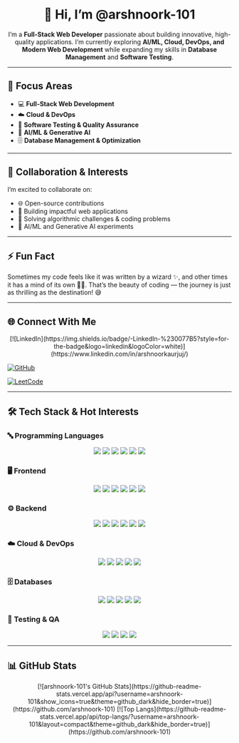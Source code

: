 <div align="center">

# 👋 Hi, I’m @arshnoork-101

I’m a **Full-Stack Web Developer** passionate about building innovative, high-quality applications. I’m currently exploring **AI/ML, Cloud, DevOps, and Modern Web Development** while expanding my skills in **Database Management** and **Software Testing**.  

</div>

---

## 🌟 Focus Areas
- 💻 **Full-Stack Web Development**  
- ☁️ **Cloud & DevOps**  
- 🧪 **Software Testing & Quality Assurance**  
- 🤖 **AI/ML & Generative AI**  
- 🗄️ **Database Management & Optimization**  

---

## 🤝 Collaboration & Interests
I’m excited to collaborate on:  
- 🌐 Open-source contributions  
- 🚀 Building impactful web applications  
- 🧩 Solving algorithmic challenges & coding problems  
- 🤖 AI/ML and Generative AI experiments  

---

## ⚡ Fun Fact
Sometimes my code feels like it was written by a wizard ✨, and other times it has a mind of its own 🧙‍♀️. That’s the beauty of coding — the journey is just as thrilling as the destination! 😅

---

## 🌐 Connect With Me
<p align="center">
[![LinkedIn](https://img.shields.io/badge/-LinkedIn-%230077B5?style=for-the-badge&logo=linkedin&logoColor=white)](https://www.linkedin.com/in/arshnoorkaurjuj/)  
  
[![GitHub](https://img.shields.io/badge/GitHub-101010?style=for-the-badge&logo=github&logoColor=white)](https://github.com/arshnoork-101)  

[![LeetCode](https://img.shields.io/badge/LeetCode-FFA116?style=for-the-badge&logo=leetcode&logoColor=white)](https://leetcode.com/arshnoork-101/)  
</p>

---

## 🛠 Tech Stack & Hot Interests

### 🔤 Programming Languages
<p align="center">
<img src="https://img.shields.io/badge/C-00599C?style=for-the-badge&logo=c&logoColor=white" />
<img src="https://img.shields.io/badge/C++-00599C?style=for-the-badge&logo=c%2B%2B&logoColor=white" />
<img src="https://img.shields.io/badge/Python-3776AB?style=for-the-badge&logo=python&logoColor=white" />
<img src="https://img.shields.io/badge/JavaScript-F7DF1E?style=for-the-badge&logo=javascript&logoColor=black" />
<img src="https://img.shields.io/badge/TypeScript-3178C6?style=for-the-badge&logo=typescript&logoColor=white" />
<img src="https://img.shields.io/badge/PL/SQL-F80000?style=for-the-badge&logo=oracle&logoColor=white" />
</p>

### 🖥 Frontend
<p align="center">
<img src="https://img.shields.io/badge/HTML5-E34F26?style=for-the-badge&logo=html5&logoColor=white" />
<img src="https://img.shields.io/badge/CSS3-1572B6?style=for-the-badge&logo=css3&logoColor=white" />
<img src="https://img.shields.io/badge/React-61DAFB?style=for-the-badge&logo=react&logoColor=black" />
<img src="https://img.shields.io/badge/Next.js-000000?style=for-the-badge&logo=next.js&logoColor=white" />
<img src="https://img.shields.io/badge/Bootstrap-7952B3?style=for-the-badge&logo=bootstrap&logoColor=white" />
<img src="https://img.shields.io/badge/Tailwind CSS-06B6D4?style=for-the-badge&logo=tailwind-css&logoColor=white" />
</p>

### ⚙ Backend
<p align="center">
<img src="https://img.shields.io/badge/Node.js-339933?style=for-the-badge&logo=node.js&logoColor=white" />
<img src="https://img.shields.io/badge/Express.js-000000?style=for-the-badge&logo=express&logoColor=white" />
<img src="https://img.shields.io/badge/Flask-000000?style=for-the-badge&logo=flask&logoColor=white" />
<img src="https://img.shields.io/badge/REST API-009688?style=for-the-badge&logo=fastapi&logoColor=white" />
<img src="https://img.shields.io/badge/JWT-000000?style=for-the-badge&logo=json-web-tokens&logoColor=white" />
<img src="https://img.shields.io/badge/API Integration-FF6C37?style=for-the-badge&logo=postman&logoColor=white" />
</p>

### ☁️ Cloud & DevOps
<p align="center">
<img src="https://img.shields.io/badge/Vercel-000000?style=for-the-badge&logo=vercel&logoColor=white" />
<img src="https://img.shields.io/badge/Docker-2496ED?style=for-the-badge&logo=docker&logoColor=white" />
<img src="https://img.shields.io/badge/GitHub Actions-2088FF?style=for-the-badge&logo=github-actions&logoColor=white" />
<img src="https://img.shields.io/badge/Kubernetes-326CE5?style=for-the-badge&logo=kubernetes&logoColor=white" />
<img src="https://img.shields.io/badge/AWS-232F3E?style=for-the-badge&logo=amazon-aws&logoColor=white" />
</p>

### 🗄 Databases
<p align="center">
<img src="https://img.shields.io/badge/MySQL-4479A1?style=for-the-badge&logo=mysql&logoColor=white" />
<img src="https://img.shields.io/badge/PostgreSQL-4169E1?style=for-the-badge&logo=postgresql&logoColor=white" />
<img src="https://img.shields.io/badge/MongoDB-47A248?style=for-the-badge&logo=mongodb&logoColor=white" />
<img src="https://img.shields.io/badge/Oracle-F80000?style=for-the-badge&logo=oracle&logoColor=white" />
<img src="https://img.shields.io/badge/Sequelize-52B0E7?style=for-the-badge&logo=sequelize&logoColor=white" />
</p>

### 🧪 Testing & QA
<p align="center">
<img src="https://img.shields.io/badge/Selenium-43B02A?style=for-the-badge&logo=selenium&logoColor=white" />
<img src="https://img.shields.io/badge/Pytest-0A9EDC?style=for-the-badge&logo=pytest&logoColor=white" />
<img src="https://img.shields.io/badge/Postman-FF6C37?style=for-the-badge&logo=postman&logoColor=white" />
<img src="https://img.shields.io/badge/WCAG-005A9C?style=for-the-badge&logo=w3c&logoColor=white" />
</p>

---

## 📊 GitHub Stats
<p align="center">
[![arshnoork-101's GitHub Stats](https://github-readme-stats.vercel.app/api?username=arshnoork-101&show_icons=true&theme=github_dark&hide_border=true)](https://github.com/arshnoork-101)  
[![Top Langs](https://github-readme-stats.vercel.app/api/top-langs/?username=arshnoork-101&layout=compact&theme=github_dark&hide_border=true)](https://github.com/arshnoork-101)
</p>
